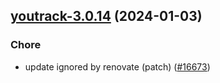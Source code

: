 

## [youtrack-3.0.14](https://github.com/truecharts/charts/compare/youtrack-3.0.13...youtrack-3.0.14) (2024-01-03)

### Chore



- update ignored by renovate (patch) ([#16673](https://github.com/truecharts/charts/issues/16673))